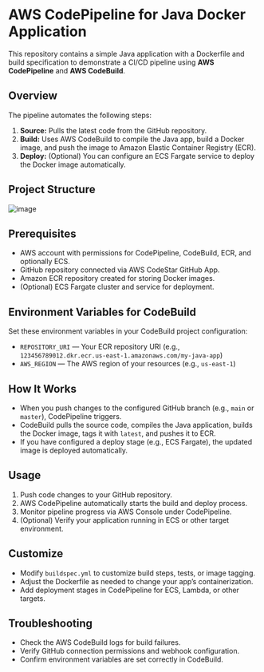 # AWS CodePipeline for Java Docker Application

This repository contains a simple Java application with a Dockerfile and build specification to demonstrate a CI/CD pipeline using **AWS CodePipeline** and **AWS CodeBuild**.

## Overview

The pipeline automates the following steps:

1. **Source:** Pulls the latest code from the GitHub repository.
2. **Build:** Uses AWS CodeBuild to compile the Java app, build a Docker image, and push the image to Amazon Elastic Container Registry (ECR).
3. **Deploy:** (Optional) You can configure an ECS Fargate service to deploy the Docker image automatically.

## Project Structure

![image](https://github.com/user-attachments/assets/a5f639c7-5c11-4cb0-bbf2-3dfc7002e9ce)



## Prerequisites

- AWS account with permissions for CodePipeline, CodeBuild, ECR, and optionally ECS.
- GitHub repository connected via AWS CodeStar GitHub App.
- Amazon ECR repository created for storing Docker images.
- (Optional) ECS Fargate cluster and service for deployment.

## Environment Variables for CodeBuild

Set these environment variables in your CodeBuild project configuration:

- `REPOSITORY_URI` — Your ECR repository URI (e.g., `123456789012.dkr.ecr.us-east-1.amazonaws.com/my-java-app`)
- `AWS_REGION` — The AWS region of your resources (e.g., `us-east-1`)

## How It Works

- When you push changes to the configured GitHub branch (e.g., `main` or `master`), CodePipeline triggers.
- CodeBuild pulls the source code, compiles the Java application, builds the Docker image, tags it with `latest`, and pushes it to ECR.
- If you have configured a deploy stage (e.g., ECS Fargate), the updated image is deployed automatically.

## Usage

1. Push code changes to your GitHub repository.
2. AWS CodePipeline automatically starts the build and deploy process.
3. Monitor pipeline progress via AWS Console under CodePipeline.
4. (Optional) Verify your application running in ECS or other target environment.

## Customize

- Modify `buildspec.yml` to customize build steps, tests, or image tagging.
- Adjust the Dockerfile as needed to change your app’s containerization.
- Add deployment stages in CodePipeline for ECS, Lambda, or other targets.

## Troubleshooting

- Check the AWS CodeBuild logs for build failures.
- Verify GitHub connection permissions and webhook configuration.
- Confirm environment variables are set correctly in CodeBuild.
